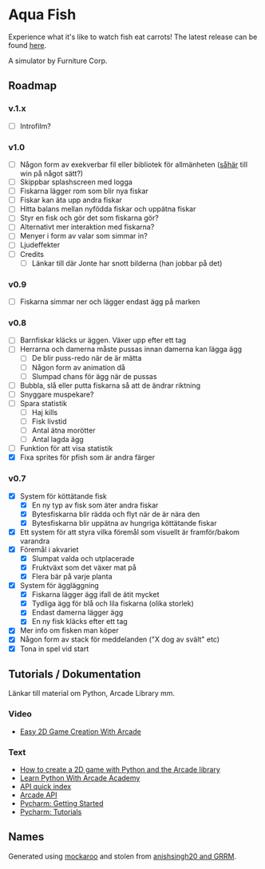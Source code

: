 # Aqua Fish

Experience what it's like to watch fish eat carrots! The latest release can be found [here](https://github.com/owlnical/fc-aqua-fish/releases).

A simulator by Furniture Corp.

## Roadmap

### v.1.x
- [ ] Introfilm?

### v1.0

- [ ] Någon form av exekverbar fil eller bibliotek för allmänheten ([såhär](http://arcade.academy/examples/pyinstaller.html) till win på något sätt?)
- [ ] Skippbar splashscreen med logga
- [ ] Fiskarna lägger rom som blir nya fiskar
- [ ] Fiskar kan äta upp andra fiskar
- [ ] Hitta balans mellan nyfödda fiskar och uppätna fiskar
- [ ] Styr en fisk och gör det som fiskarna gör?
- [ ] Alternativt mer interaktion med fiskarna?
- [ ] Menyer i form av valar som simmar in?
- [ ] Ljudeffekter
- [ ] Credits
  - [ ] Länkar till där Jonte har snott bilderna (han jobbar på det)

### v0.9
- [ ] Fiskarna simmar ner och lägger endast ägg på marken

### v0.8
- [ ] Barnfiskar kläcks ur äggen. Växer upp efter ett tag
- [ ] Herrarna och damerna måste pussas innan damerna kan lägga ägg
  - [ ] De blir puss-redo när de är mätta
  - [ ] Någon form av animation då
  - [ ] Slumpad chans för ägg när de pussas
- [ ] Bubbla, slå eller putta fiskarna så att de ändrar riktning
- [ ] Snyggare muspekare?
- [ ] Spara statistik
  - [ ] Haj kills
  - [ ] Fisk livstid
  - [ ] Antal ätna morötter
  - [ ] Antal lagda ägg
- [ ] Funktion för att visa statistik
- [x] Fixa sprites för pfish som är andra färger

### v0.7
- [x] System för köttätande fisk
  - [x] En ny typ av fisk som äter andra fiskar
  - [x] Bytesfiskarna blir rädda och flyt när de är nära den
  - [x] Bytesfiskarna blir uppätna av hungriga köttätande fiskar
- [x] Ett system för att styra vilka föremål som visuellt är framför/bakom varandra
- [x] Föremål i akvariet
  - [x] Slumpat valda och utplacerade
  - [x] Fruktväxt som det växer mat på
  - [x] Flera bär på varje planta
- [x] System för äggläggning 
  - [x] Fiskarna lägger ägg ifall de ätit mycket
  - [x] Tydliga ägg för blå och lila fiskarna (olika storlek)
  - [x] Endast damerna lägger ägg
  - [x] En ny fisk kläcks efter ett tag
- [x] Mer info om fisken man köper
- [x] Någon form av stack för meddelanden ("X dog av svält" etc)
- [x] Tona in spel vid start

## Tutorials / Dokumentation

Länkar till material om Python, Arcade Library mm.

### Video

- [Easy 2D Game Creation With Arcade](https://www.youtube.com/watch?v=8InKwiysVIk)

### Text

- [How to create a 2D game with Python and the Arcade library](https://opensource.com/article/18/4/easy-2d-game-creation-python-and-arcade)
- [Learn Python With Arcade Academy](https://arcade-book.readthedocs.io/en/latest/)
- [API quick index](http://arcade.academy/quick_index.html)
- [Arcade API](http://arcade.academy/arcade.html)
- [Pycharm: Getting Started](https://confluence.jetbrains.com/display/PYH/Getting+Started+with+PyCharm)
- [Pycharm: Tutorials](https://confluence.jetbrains.com/display/PYH/PyCharm+Tutorials)

## Names

Generated using [mockaroo](https://mockaroo.com/) and stolen from [anishsingh20 and GRRM](https://github.com/anishsingh20/Network-Analysis-of-Game-of-Thrones).
